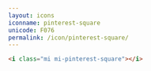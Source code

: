 ```yaml
---
layout: icons
iconname: pinterest-square
unicode: F076
permalink: /icon/pinterest-square/
---
```


``` html
<i class="mi mi-pinterest-square"></i>
```
